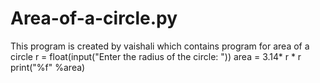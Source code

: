 # Area-of-a-circle.py
This program is created by vaishali which contains program for area of a circle
r = float(input("Enter the radius of the circle: "))
area = 3.14* r * r
print("%f" %area)
